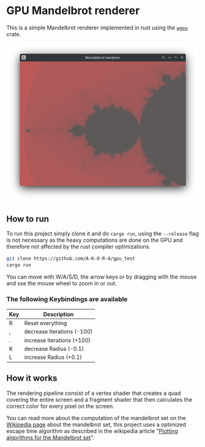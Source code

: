 # GPU Mandelbrot renderer
This is a simple Mandelbrot renderer implemented in rust using the [`wgpu`](https://crates.io/crates/wgpu) crate.

![Screenshot](./assets/screenshot.png)

## How to run
To run this project simply clone it and do `cargo run`, using the `--release` flag is not necessary as the heavy computations are done on the GPU and therefore not affected by the rust compiler optimizations.
```bash
git clone https://github.com/A-K-O-R-A/gpu_test
cargo run
```

You can move with W/A/S/D, the arrow keys or by dragging with the mouse and sse the mouse wheel to zoom in or out.

### The following Keybindings are available
| Key | Description                 |
| --- | --------------------------- |
| R   | Reset everything            |
| ,   | decrease Iterations (-100)  |
| .   | increase Iterations (+100)  |
| K   | decrease Radius (-0.1)      |
| L   | increase Radius (+0.1)      |

## How it works
The rendering pipeline consist of a vertex shader that creates a quad covering the entire screen and a fragment shader that then calculates the correct color for every pixel on the screen.

You can read more about the computation of the mandelbrot set on the [Wikipedia page](https://en.wikipedia.org/wiki/Mandelbrot_set#Computer_drawings) about the mandelbrot set, this project uses a optimized escape time algorithm as described in the wikipedia article "[Plotting algorithms for the Mandelbrot set](https://en.wikipedia.org/wiki/Plotting_algorithms_for_the_Mandelbrot_set#Optimized_escape_time_algorithms)".

